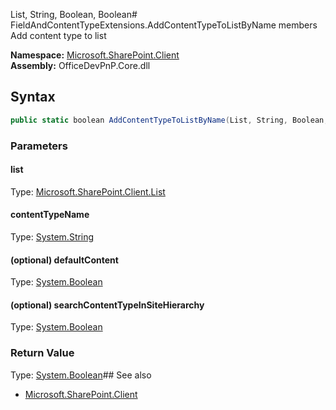 List, String, Boolean, Boolean# FieldAndContentTypeExtensions.AddContentTypeToListByName members
Add content type to list  

**Namespace:** [Microsoft.SharePoint.Client](Microsoft.SharePoint.Client.md)  
**Assembly:** OfficeDevPnP.Core.dll  
## Syntax
```C#
public static boolean AddContentTypeToListByName(List, String, Boolean, Boolean)
```
### Parameters
#### list
Type: [Microsoft.SharePoint.Client.List](Microsoft.SharePoint.Client.List.md) 
#### 
#### contentTypeName
Type: [System.String](System.String.md) 
#### 
#### (optional) defaultContent
Type: [System.Boolean](System.Boolean.md) 
#### 
#### (optional) searchContentTypeInSiteHierarchy
Type: [System.Boolean](System.Boolean.md) 
#### 
### Return Value
Type: [System.Boolean](System.Boolean.md)## See also
- [Microsoft.SharePoint.Client](Microsoft.SharePoint.Client.md)
